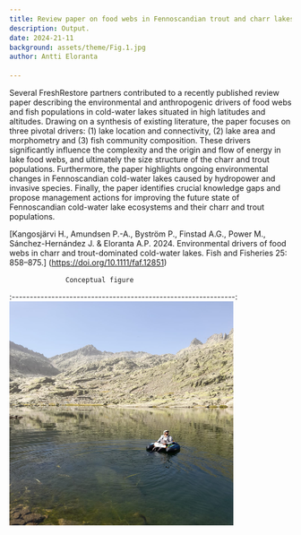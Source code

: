 ```yaml
---
title: Review paper on food webs in Fennoscandian trout and charr lakes
description: Output.  
date: 2024-21-11
background: assets/theme/Fig.1.jpg
author: Antti Eloranta

---
```

Several FreshRestore partners contributed to a recently published review paper describing the environmental and anthropogenic drivers of food webs and fish populations in cold-water lakes situated in high latitudes and altitudes. 
Drawing on a synthesis of existing literature, the paper focuses on three pivotal drivers: (1) lake location and connectivity, (2) lake area and morphometry and (3) fish community composition. These drivers significantly influence the complexity and the origin and flow of energy in lake food webs, and ultimately the size structure of the charr and trout populations. 
Furthermore, the paper highlights ongoing environmental changes in Fennoscandian cold-water lakes caused by hydropower and invasive species. Finally, the paper identifies crucial knowledge gaps and propose management actions for improving the future state of Fennoscandian cold-water lake ecosystems and their charr and trout populations.

[Kangosjärvi H., Amundsen P.-A., Byström P., Finstad A.G., Power M., Sánchez-Hernández J. & Eloranta A.P. 2024. Environmental drivers of food webs in charr and trout-dominated cold-water lakes. Fish and Fisheries 25: 858–875.] (https://doi.org/10.1111/faf.12851) 






                  Conceptual figure  
:--------------------------------------------------------------:
<img src="https://github.com/kimmagnusb/FreshRestore/blob/main/assets/theme/Fig.4.jpg?raw=true" width="400" height="400"> 
